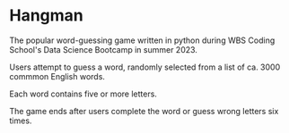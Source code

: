 # Hangman
The popular word-guessing game written in python during WBS Coding School's Data Science Bootcamp in summer 2023.

Users attempt to guess a word, randomly selected from a list of ca. 3000 commmon English words. 

Each word contains five or more letters.

The game ends after users complete the word or guess wrong letters six times.
